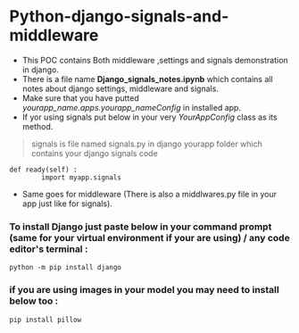 # Python-django-signals-and-middleware
- This POC contains Both middleware ,settings and signals demonstration in django.
- There is a file name **Django_signals_notes.ipynb** which contains all notes about django settings, middleware and signals.
- Make sure that you have putted *yourapp_name.apps.yourapp_nameConfig* in installed app.
- If yor using signals put below in your very *YourAppConfig* class as its method.
> signals is file named signals.py in django yourapp folder which contains your django signals code
```
def ready(self) :
        import myapp.signals
```
- Same goes for middleware (There is also a middlwares.py file in your app just like for signals).

### To install Django just paste below in your command prompt (same for your virtual environment if your are using) / any code editor's terminal  :
```
python -m pip install django
```
### if you are using images in your model you may need to install below too :
```
pip install pillow
```
